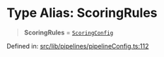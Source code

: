 # Type Alias: ScoringRules

> **ScoringRules** = [`ScoringConfig`](ScoringConfig.md)

Defined in: [src/lib/pipelines/pipelineConfig.ts:112](https://github.com/elizaOS/elizaos.github.io/blob/4810f50019028b92f4f2a0ac31323fd787c7f288/src/lib/pipelines/pipelineConfig.ts#L112)
